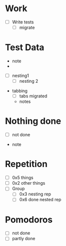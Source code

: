 # Work

- [ ] Write tests
    - [ ] migrate

# Test Data

- note
-
- [ ] nesting1
    - [ ] nesting 2
- tabbing
    - [ ] tabs migrated
    - notes

# Nothing done

- [ ] not done
- note

# Repetition

- [ ] 0x5 things
- [ ] 0x2 other things
- [ ] Group
    - [ ] 0x3 nesting rep
    - [ ] 0x6 done nested rep

# Pomodoros

- [ ] not done
- [ ] partly done

